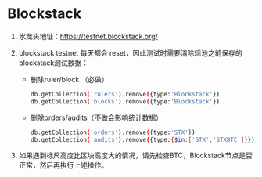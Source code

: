 # Blockstack

1. 水龙头地址：https://testnet.blockstack.org/

2. blockstack testnet 每天都会 reset，因此测试时需要清除瑶池之前保存的blockstack测试数据：

   - 删除ruler/block （必做）

     ```bash
     db.getCollection('rulers').remove({type:'Blockstack'})
     db.getCollection('blocks').remove({type:'Blockstack'})
     ```
     
   
   - 删除orders/audits（不做会影响统计数据）
   
     ```bash
     db.getCollection('orders').remove({type:'STX'})
     db.getCollection('audits').remove({type:{$in:['STX','STXBTC']}})
     ```
 3. 如果遇到标尺高度比区块高度大的情况，请先检查BTC，Blockstack节点是否正常，然后再执行上述操作。

